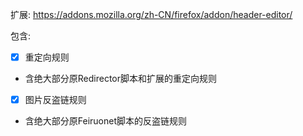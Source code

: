 扩展: https://addons.mozilla.org/zh-CN/firefox/addon/header-editor/

包含:
- [x] 重定向规则
 - 含绝大部分原Redirector脚本和扩展的重定向规则
- [x] 图片反盗链规则
 - 含绝大部分原Feiruonet脚本的反盗链规则